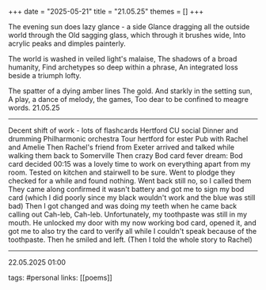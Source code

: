 +++
date = "2025-05-21"
title = "21.05.25"
themes = []
+++

The evening sun does lazy glance - a side
Glance dragging all the outside world through the
Old sagging glass, which through it brushes wide,
Into acrylic peaks and dimples painterly.

The world is washed in veiled light's malaise,
The shadows of a broad humanity,
Find archetypes so deep within a phrase,
An integrated loss beside a triumph lofty.

The spatter of a dying amber lines
The gold. And starkly in the setting sun,
A play, a dance of melody, the games,
Too dear to be confined to meagre words.
21.05.25

---

Decent shift of work - lots of flashcards
Hertford CU social
Dinner and drumming
Philharmonic orchestra
Tour hertford for ester
Pub with Rachel and Amelie
Then Rachel's friend from Exeter arrived and talked while walking them back to Somerville
Then crazy Bod card fever dream:
Bod card decided 00:15 was a lovely time to work on everything apart from my room. Tested on kitchen and stairwell to be sure.
Went to plodge they checked for a while and found nothing.
Went back still no, so I called them
They came along confirmed it wasn't battery and got me to sign my bod card (which I did poorly since my black wouldn't work and the blue was still bad)
Then I got changed and was doing my teeth when he came back calling out Cah-leb, Cah-leb. Unfortunately, my toothpaste was still in my mouth.
He unlocked my door with my now working bod card, opened it, and got me to also try the card to verify all while I couldn't speak because of the toothpaste.
Then he smiled and left.
(Then I told the whole story to Rachel)

---

22.05.2025 01:00

tags: #personal
links: [[poems]]
